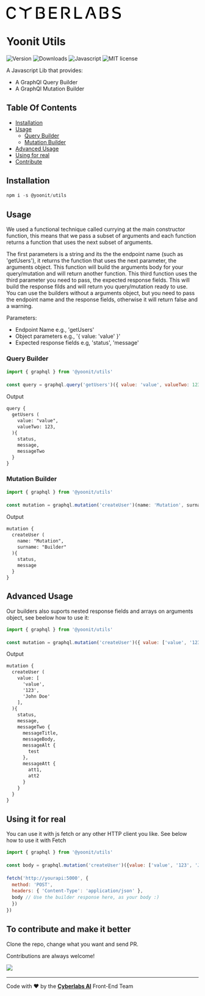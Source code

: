 [<img src="https://raw.githubusercontent.com/Yoonit-Labs/nativescript-yoonit-camera/development/logo_cyberlabs.png" width="300">](https://cyberlabs.ai/)

# Yoonit Utils

![Version](https://img.shields.io/npm/v/@yoonit/utils?color=lightgrey&style=for-the-badge&logo=npm)
![Downloads](https://img.shields.io/npm/dm/@yoonit/utils?color=lightgrey&logo=npm&style=for-the-badge)
![Javascript](https://img.shields.io/badge/Javascript-35495E?color=lightgrey&style=for-the-badge&logo=javascript)
![MIT license](https://img.shields.io/npm/l/@yoonit/nativescript-camera?color=lightgrey&style=for-the-badge)

A Javascript Lib that provides:
- A GraphQl Query Builder
- A GraphQl Mutation Builder

## Table Of Contents

* [Installation](#installation)
* [Usage](#usage)
    * [Query Builder](#query-builder)
    * [Mutation Builder](#mutation-builder)
* [Advanced Usage](#advanced-usage)
* [Using for real](#using-it-for-real)
* [Contribute](#to-contribute-and-make-it-better)

## Installation

```javascript
npm i -s @yoonit/utils
```

## Usage
We used a functional technique called currying at the main constructor function, this means that we pass a subset of arguments and each function returns a function that uses the next subset of arguments.

The first parameters is a string and its the the endpoint name (such as 'getUsers'), it returns the function that uses the next parameter, the arguments object. This function will build the arguments body for your query/mutation and will return another function. This third function uses the third parameter you need to pass, the expected response fields. This will build the response filds and will return you query/mutation ready to use.
You can use the builders without a arguments object, but you need to pass the endpoint name and the response fields, otherwise it will return false and a warning.

Parameters: 
- Endpoint Name e.g., 'getUsers'
- Object parameters e.g., '{ value: 'value' }'
- Expected response fields e.g, 'status', 'message'


### Query Builder

```javascript
import { graphql } from '@yoonit/utils'

const query = graphql.query('getUsers')({ value: 'value', valueTwo: 123 })('status', 'message', 'messageTwo')
```
Output
```
query {
  getUsers (
    value: "value",
    valueTwo: 123,
  ){
    status,
    message,
    messageTwo
  }
}
```

### Mutation Builder

```javascript
import { graphql } from '@yoonit/utils'

const mutation = graphql.mutation('createUser')(name: 'Mutation', surname: 'Builder')('status', 'message')
```
Output
```
mutation {
  createUser (
    name: "Mutation",
    surname: "Builder"
  ){
    status,
    message
  }
}
```

## Advanced Usage

Our builders also suports nested response fields and arrays on arguments object, see beelow how to use it:

```javascript
import { graphql } from '@yoonit/utils'

const mutation = graphql.mutation('createUser')({ value: ['value', '123', 'John Doe']})('status', 'message', { 'messageTwo': ['messageTitle', 'messageBody', { 'messageAlt': 'test' }, { 'messageAtt': ['att1', 'att2'] }]})
```

Output
```
mutation {
  createUser (
    value: [
      'value',
      '123',
      'John Doe'
    ],
  ){
    status,
    message,
    messageTwo {
      messageTitle,
      messageBody,
      messageAlt {
        test
      },
      messageAtt {
        att1,
        att2
      }
    }
  }
}
```

## Using it for real
You can use it with js fetch or any other HTTP client you like.
See below how to use it with Fetch

```javascript
import { graphql } from '@yoonit/utils'

const body = graphql.mutation('createUser')({value: ['value', '123', 'John Doe'] })('status', 'message', { 'messageTwo': ['messageTitle', 'messageBody', { 'messageAlt': 'test' }, { 'messageAtt': ['att1', 'att2'] }]})

fetch('http://yourapi:5000', {
  method: 'POST',
  headers: { 'Content-Type': 'application/json' },
  body // Use the builder response here, as your body :) 
  })
})
```


## To contribute and make it better

Clone the repo, change what you want and send PR.

Contributions are always welcome!

[<img src="https://contrib.rocks/image?repo=Yoonit-Labs/javascript-yoonit-utils"/>](https://github.com/Yoonit-Labs/javascript-yoonit-utils/graphs/contributors)

---

Code with ❤ by the [**Cyberlabs AI**](https://cyberlabs.ai/) Front-End Team
